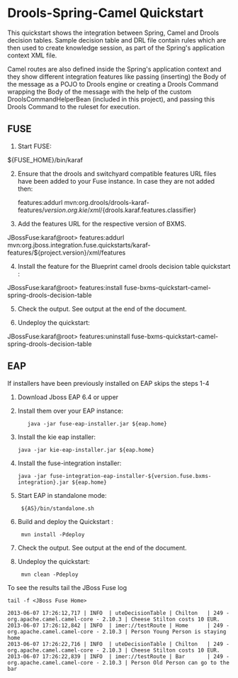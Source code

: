 Drools-Spring-Camel Quickstart
==============================
This quickstart shows the integration between Spring, Camel and Drools decision tables. Sample decision table and DRL
file contain rules which are then used to create knowledge session, as part of the Spring's application context XML file. 

Camel routes are also defined inside the Spring's application context and they show different integration features like
passing (inserting) the Body of the message as a POJO to Drools engine or creating a Drools Command wrapping the Body
of the message with the help of the custom DroolsCommandHelperBean (included in this project), and passing this Drools
Command to the ruleset for execution.

FUSE
----------
1. Start FUSE:

${FUSE_HOME}/bin/karaf


2. Ensure that the drools and switchyard compatible features URL files have been added to your Fuse instance. 
   In case they are not added then:

    features:addurl mvn:org.drools/drools-karaf-features/${version.org.kie}/xml/${drools.karaf.features.classifier}


3. Add the features URL for the respective version of BXMS.

JBossFuse:karaf@root> features:addurl mvn:org.jboss.integration.fuse.quickstarts/karaf-features/${project.version}/xml/features


4. Install the feature for the Blueprint camel drools decision table quickstart :

JBossFuse:karaf@root> features:install fuse-bxms-quickstart-camel-spring-drools-decision-table

5. Check the output. See output at the end of the document.

6. Undeploy the quickstart:

JBossFuse:karaf@root> features:uninstall fuse-bxms-quickstart-camel-spring-drools-decision-table



EAP
----------
If installers have been previously installed on EAP skips the steps 1-4

1.  Download Jboss EAP 6.4 or upper


2.  Install them over your EAP instance:

           java -jar fuse-eap-installer.jar ${eap.home}

3.  Install the kie eap installer:

        java -jar kie-eap-installer.jar ${eap.home}

4.  Install the fuse-integration installer:

        java -jar fuse-integration-eap-installer-${version.fuse.bxms-integration}.jar ${eap.home}

5. Start EAP in standalone mode:

        ${AS}/bin/standalone.sh

6. Build and deploy the Quickstart : 

        mvn install -Pdeploy

7. Check the output. See output at the end of the document.

8. Undeploy the quickstart:

        mvn clean -Pdeploy
 


To see the results tail the JBoss Fuse log

    tail -f <JBoss Fuse Home> 
    
    2013-06-07 17:26:12,717 | INFO  | uteDecisionTable | Chilton   | 249 - org.apache.camel.camel-core - 2.10.3 | Cheese Stilton costs 10 EUR.
    2013-06-07 17:26:12,842 | INFO  | imer://testRoute | Home      | 249 - org.apache.camel.camel-core - 2.10.3 | Person Young Person is staying home
    2013-06-07 17:26:22,716 | INFO  | uteDecisionTable | Chilton   | 249 - org.apache.camel.camel-core - 2.10.3 | Cheese Stilton costs 10 EUR.
    2013-06-07 17:26:22,839 | INFO  | imer://testRoute | Bar       | 249 - org.apache.camel.camel-core - 2.10.3 | Person Old Person can go to the bar
